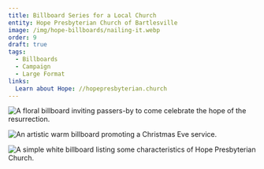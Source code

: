 ```yaml
---
title: Billboard Series for a Local Church
entity: Hope Presbyterian Church of Bartlesville
image: /img/hope-billboards/nailing-it.webp
order: 9
draft: true
tags:
  - Billboards
  - Campaign
  - Large Format
links:
  Learn about Hope: //hopepresbyterian.church
---
```


![A floral billboard inviting passers-by to come celebrate the hope of the resurrection.](/img/hope-billboards/easter.webp)

![An artistic warm billboard promoting a Christmas Eve service.](/img/hope-billboards/lessons-and-carols.webp)

![A simple white billboard listing some characteristics of Hope Presbyterian Church.](/img/hope-billboards/conservative-points.webp)
